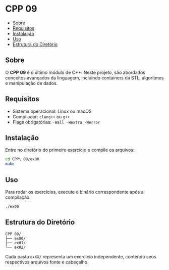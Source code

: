 # CPP 09

- [Sobre](#sobre)
- [Requisitos](#requisitos)
- [Instalação](#instalação)
- [Uso](#uso)
- [Estrutura do Diretório](#estrutura-do-diretório)

## Sobre
O **CPP 09** é o último módulo de C++. Neste projeto, são abordados conceitos avançados da linguagem, incluindo containers da STL, algoritmos e manipulação de dados.

## Requisitos
- Sistema operacional: Linux ou macOS
- Compilador: `clang++` ou `g++`
- Flags obrigatórias: `-Wall -Wextra -Werror`

## Instalação
Entre no diretório do primeiro exercício e compile os arquivos:

```bash
cd CPP\ 09/ex00
make
```

## Uso

Para rodar os exercícios, execute o binário correspondente após a compilação:

```bash
./ex00
```

## Estrutura do Diretório

```
CPP 09/
├── ex00/
├── ex01/
└── ex02/
```

Cada pasta `exXX/` representa um exercício independente, contendo seus respectivos arquivos fonte e cabeçalho.
